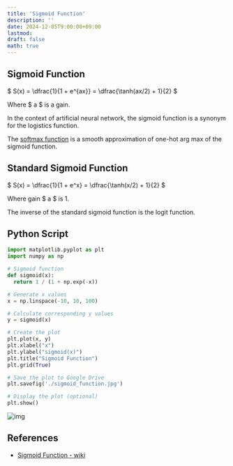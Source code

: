 ```yaml
---
title: 'Sigmoid Function'
description: ''
date: 2024-12-05T9:00:00+09:00
lastmod: 
draft: false
math: true
---
```


## Sigmoid Function

$ S(x) = \dfrac{1}{1 + e^{ax}} = \dfrac{\tanh(ax/2) + 1}{2} $

Where $ a $ is a gain.

In the context of artificial neural network, the sigmoid function is a synonym for the logistics function.

The [softmax function](https://tsuji.tech/softmax-function/) is a smooth approximation of one-hot arg max of the sigmoid function.

## Standard Sigmoid Function

$ S(x) = \dfrac{1}{1 + e^x} = \dfrac{\tanh(x/2) + 1}{2} $

Where gain $ a $ is 1.

The inverse of the standard sigmoid function is the logit function.

## Python Script

```python
import matplotlib.pyplot as plt
import numpy as np

# Sigmoid function
def sigmoid(x):
  return 1 / (1 + np.exp(-x))

# Generate x values
x = np.linspace(-10, 10, 100)

# Calculate corresponding y values
y = sigmoid(x)

# Create the plot
plt.plot(x, y)
plt.xlabel("x")
plt.ylabel("sigmoid(x)")
plt.title("Sigmoid Function")
plt.grid(True)

# Save the plot to Google Drive
plt.savefig('./sigmoid_function.jpg')

# Display the plot (optional)
plt.show()
```

![img](https://img.tsuji.tech/sigmoid_function.jpg)

## References

- [Sigmoid Function - wiki](https://en.m.wikipedia.org/wiki/Sigmoid_function)
